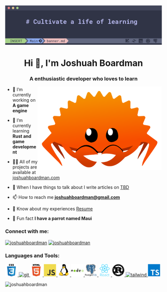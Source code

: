 [![MasterHead](https://github.com/JoshuahBoardman/JoshuahBoardman/blob/main/icons/LinkedIn%20Banner%20v1.png)](https://joshuahboardman.com)
<h1 align="center">Hi 🌊, I'm Joshuah Boardman</h1>
<h3 align="center">A enthusiastic developer who loves to learn</h3>
<img align="right" alt="Ferris" width="400" src="https://github.com/JoshuahBoardman/JoshuahBoardman/blob/main/icons/1024px-Original_Ferris.svg.png">

- 🔭 I’m currently working on **A game engine**

- 🌱 I’m currently learning **Rust and game development**

- 👨‍💻 All of my projects are available at [joshuahboardman.com](joshuahboardman.com)

- 📝 When I have things to talk about I write articles on [TBD](TBD)

- 📫 How to reach me **joshuahboardman@gmail.com**

- 📄 Know about my experiences [Resume](https://docs.google.com/document/d/1cVenpTbuZJ09Ex5-eDu0MAlHFmuMY__Sea3cilKiGLM/edit?usp=sharing)

- 🦜 Fun fact **I have a parrot named Maui**

<h3 align="left">Connect with me:</h3>
<p align="left">
<a href="https://twitter.com/joshuahboardman" target="blank"><img align="center" src="https://raw.githubusercontent.com/rahuldkjain/github-profile-readme-generator/master/src/images/icons/Social/twitter.svg" alt="joshuahboardman" height="30" width="40" /></a>
<a href="https://linkedin.com/in/joshuahboardman" target="blank"><img align="center" src="https://raw.githubusercontent.com/rahuldkjain/github-profile-readme-generator/master/src/images/icons/Social/linked-in-alt.svg" alt="joshuahboardman" height="30" width="40" /></a>
</p>

<h3 align="left">Languages and Tools:</h3>
<p align="left"> <a href="https://www.w3schools.com/css/" target="_blank" rel="noreferrer"> <img src="https://raw.githubusercontent.com/devicons/devicon/master/icons/css3/css3-original-wordmark.svg" alt="css3" width="40" height="40"/> </a> <a href="https://git-scm.com/" target="_blank" rel="noreferrer"> <img src="https://www.vectorlogo.zone/logos/git-scm/git-scm-icon.svg" alt="git" width="40" height="40"/> </a> <a href="https://www.w3.org/html/" target="_blank" rel="noreferrer"> <img src="https://raw.githubusercontent.com/devicons/devicon/master/icons/html5/html5-original-wordmark.svg" alt="html5" width="40" height="40"/> </a> <a href="https://developer.mozilla.org/en-US/docs/Web/JavaScript" target="_blank" rel="noreferrer"> <img src="https://raw.githubusercontent.com/devicons/devicon/master/icons/javascript/javascript-original.svg" alt="javascript" width="40" height="40"/> </a> <a href="https://www.linux.org/" target="_blank" rel="noreferrer"> <img src="https://raw.githubusercontent.com/devicons/devicon/master/icons/linux/linux-original.svg" alt="linux" width="40" height="40"/> </a> <a href="https://nodejs.org" target="_blank" rel="noreferrer"> <img src="https://raw.githubusercontent.com/devicons/devicon/master/icons/nodejs/nodejs-original-wordmark.svg" alt="nodejs" width="40" height="40"/> </a> <a href="https://www.postgresql.org" target="_blank" rel="noreferrer"> <img src="https://raw.githubusercontent.com/devicons/devicon/master/icons/postgresql/postgresql-original-wordmark.svg" alt="postgresql" width="40" height="40"/> </a> <a href="https://reactjs.org/" target="_blank" rel="noreferrer"> <img src="https://raw.githubusercontent.com/devicons/devicon/master/icons/react/react-original-wordmark.svg" alt="react" width="40" height="40"/> </a> <a href="https://www.rust-lang.org" target="_blank" rel="noreferrer"> <img src="https://raw.githubusercontent.com/devicons/devicon/master/icons/rust/rust-plain.svg" alt="rust" width="40" height="40"/> </a> <a href="https://tailwindcss.com/" target="_blank" rel="noreferrer"> <img src="https://www.vectorlogo.zone/logos/tailwindcss/tailwindcss-icon.svg" alt="tailwind" width="40" height="40"/> </a> <a href="https://www.typescriptlang.org/" target="_blank" rel="noreferrer"> <img src="https://raw.githubusercontent.com/devicons/devicon/master/icons/typescript/typescript-original.svg" alt="typescript" width="40" height="40"/> </a> </p>

<p>&nbsp;<img align="left" src="https://github-readme-stats.vercel.app/api?username=joshuahboardman&show_icons=true&locale=en&bg_color=313445&title_color=afd090&text_color=b9baec&icon_color=92a9e9&border_color=737994" alt="joshuahboardman" /></p>
